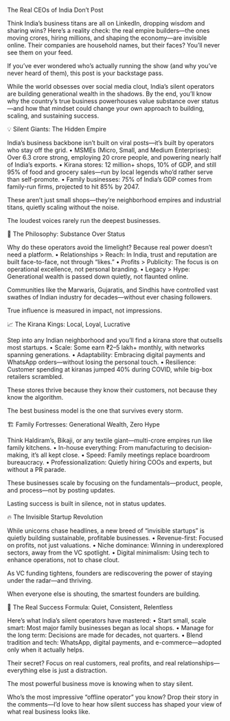 The Real CEOs of India Don’t Post

Think India’s business titans are all on LinkedIn, dropping wisdom and sharing wins? Here’s a reality check: the real empire builders—the ones moving crores, hiring millions, and shaping the economy—are invisible online. Their companies are household names, but their faces? You’ll never see them on your feed.

If you’ve ever wondered who’s actually running the show (and why you’ve never heard of them), this post is your backstage pass.

While the world obsesses over social media clout, India’s silent operators are building generational wealth in the shadows. By the end, you’ll know why the country’s true business powerhouses value substance over status—and how that mindset could change your own approach to building, scaling, and sustaining success.

💡 Silent Giants: The Hidden Empire

India’s business backbone isn’t built on viral posts—it’s built by operators who stay off the grid.
	•	MSMEs (Micro, Small, and Medium Enterprises): Over 6.3 crore strong, employing 20 crore people, and powering nearly half of India’s exports.
	•	Kirana stores: 12 million+ shops, 10% of GDP, and still 95% of food and grocery sales—run by local legends who’d rather serve than self-promote.
	•	Family businesses: 75% of India’s GDP comes from family-run firms, projected to hit 85% by 2047.

These aren’t just small shops—they’re neighborhood empires and industrial titans, quietly scaling without the noise.

The loudest voices rarely run the deepest businesses.

🧠 The Philosophy: Substance Over Status

Why do these operators avoid the limelight? Because real power doesn’t need a platform.
	•	Relationships > Reach: In India, trust and reputation are built face-to-face, not through “likes.”
	•	Profits > Publicity: The focus is on operational excellence, not personal branding.
	•	Legacy > Hype: Generational wealth is passed down quietly, not flaunted online.

Communities like the Marwaris, Gujaratis, and Sindhis have controlled vast swathes of Indian industry for decades—without ever chasing followers.

True influence is measured in impact, not impressions.

📈 The Kirana Kings: Local, Loyal, Lucrative

Step into any Indian neighborhood and you’ll find a kirana store that outsells most startups.
	•	Scale: Some earn ₹2–5 lakh+ monthly, with networks spanning generations.
	•	Adaptability: Embracing digital payments and WhatsApp orders—without losing the personal touch.
	•	Resilience: Customer spending at kiranas jumped 40% during COVID, while big-box retailers scrambled.

These stores thrive because they know their customers, not because they know the algorithm.

The best business model is the one that survives every storm.

🏗️ Family Fortresses: Generational Wealth, Zero Hype

Think Haldiram’s, Bikaji, or any textile giant—multi-crore empires run like family kitchens.
	•	In-house everything: From manufacturing to decision-making, it’s all kept close.
	•	Speed: Family meetings replace boardroom bureaucracy.
	•	Professionalization: Quietly hiring COOs and experts, but without a PR parade.

These businesses scale by focusing on the fundamentals—product, people, and process—not by posting updates.

Lasting success is built in silence, not in status updates.

🔥 The Invisible Startup Revolution

While unicorns chase headlines, a new breed of “invisible startups” is quietly building sustainable, profitable businesses.
	•	Revenue-first: Focused on profits, not just valuations.
	•	Niche dominance: Winning in underexplored sectors, away from the VC spotlight.
	•	Digital minimalism: Using tech to enhance operations, not to chase clout.

As VC funding tightens, founders are rediscovering the power of staying under the radar—and thriving.

When everyone else is shouting, the smartest founders are building.

🎯 The Real Success Formula: Quiet, Consistent, Relentless

Here’s what India’s silent operators have mastered:
	•	Start small, scale smart: Most major family businesses began as local shops.
	•	Manage for the long term: Decisions are made for decades, not quarters.
	•	Blend tradition and tech: WhatsApp, digital payments, and e-commerce—adopted only when it actually helps.

Their secret? Focus on real customers, real profits, and real relationships—everything else is just a distraction.

The most powerful business move is knowing when to stay silent.

Who’s the most impressive “offline operator” you know? Drop their story in the comments—I’d love to hear how silent success has shaped your view of what real business looks like.